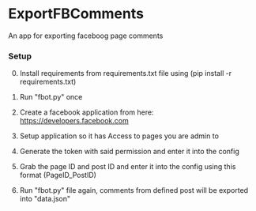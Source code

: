 # ExportFBComments
 An app for exporting faceboog page comments


### Setup
0) Install requirements from requirements.txt file using (pip install -r requirements.txt)

1) Run "fbot.py" once
2) Create a facebook application from here: https://developers.facebook.com
3) Setup application so it has Access to pages you are admin to
4) Generate the token with said permission and enter it into the config
5) Grab the page ID and post ID and enter it into the config using this format (PageID_PostID)
6) Run "fbot.py" file again, comments from defined post will be exported into "data.json"
